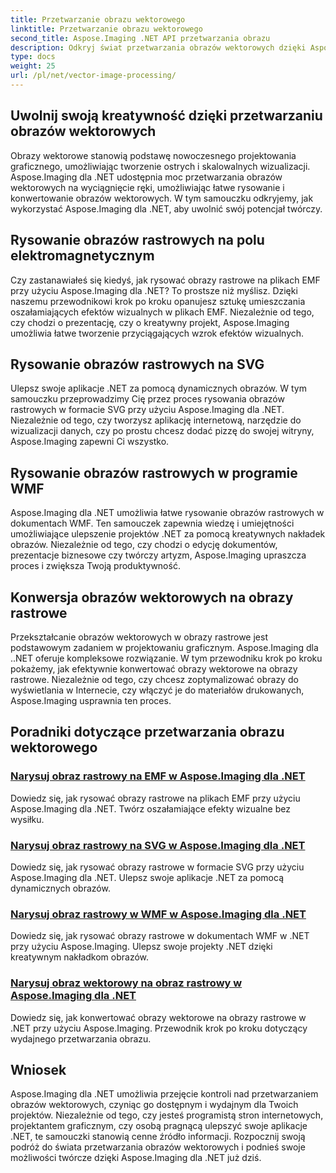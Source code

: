 ```yaml
---
title: Przetwarzanie obrazu wektorowego
linktitle: Przetwarzanie obrazu wektorowego
second_title: Aspose.Imaging .NET API przetwarzania obrazu
description: Odkryj świat przetwarzania obrazów wektorowych dzięki Aspose.Imaging dla .NET. Naucz się z łatwością rysować i konwertować obrazy wektorowe. Ulepsz swoje projekty .NET już dziś!
type: docs
weight: 25
url: /pl/net/vector-image-processing/
---
```


## Uwolnij swoją kreatywność dzięki przetwarzaniu obrazów wektorowych

Obrazy wektorowe stanowią podstawę nowoczesnego projektowania graficznego, umożliwiając tworzenie ostrych i skalowalnych wizualizacji. Aspose.Imaging dla .NET udostępnia moc przetwarzania obrazów wektorowych na wyciągnięcie ręki, umożliwiając łatwe rysowanie i konwertowanie obrazów wektorowych. W tym samouczku odkryjemy, jak wykorzystać Aspose.Imaging dla .NET, aby uwolnić swój potencjał twórczy.

## Rysowanie obrazów rastrowych na polu elektromagnetycznym

Czy zastanawiałeś się kiedyś, jak rysować obrazy rastrowe na plikach EMF przy użyciu Aspose.Imaging dla .NET? To prostsze niż myślisz. Dzięki naszemu przewodnikowi krok po kroku opanujesz sztukę umieszczania oszałamiających efektów wizualnych w plikach EMF. Niezależnie od tego, czy chodzi o prezentację, czy o kreatywny projekt, Aspose.Imaging umożliwia łatwe tworzenie przyciągających wzrok efektów wizualnych.

## Rysowanie obrazów rastrowych na SVG

Ulepsz swoje aplikacje .NET za pomocą dynamicznych obrazów. W tym samouczku przeprowadzimy Cię przez proces rysowania obrazów rastrowych w formacie SVG przy użyciu Aspose.Imaging dla .NET. Niezależnie od tego, czy tworzysz aplikację internetową, narzędzie do wizualizacji danych, czy po prostu chcesz dodać pizzę do swojej witryny, Aspose.Imaging zapewni Ci wszystko.

## Rysowanie obrazów rastrowych w programie WMF

Aspose.Imaging dla .NET umożliwia łatwe rysowanie obrazów rastrowych w dokumentach WMF. Ten samouczek zapewnia wiedzę i umiejętności umożliwiające ulepszenie projektów .NET za pomocą kreatywnych nakładek obrazów. Niezależnie od tego, czy chodzi o edycję dokumentów, prezentacje biznesowe czy twórczy artyzm, Aspose.Imaging upraszcza proces i zwiększa Twoją produktywność.

## Konwersja obrazów wektorowych na obrazy rastrowe

Przekształcanie obrazów wektorowych w obrazy rastrowe jest podstawowym zadaniem w projektowaniu graficznym. Aspose.Imaging dla ..NET oferuje kompleksowe rozwiązanie. W tym przewodniku krok po kroku pokażemy, jak efektywnie konwertować obrazy wektorowe na obrazy rastrowe. Niezależnie od tego, czy chcesz zoptymalizować obrazy do wyświetlania w Internecie, czy włączyć je do materiałów drukowanych, Aspose.Imaging usprawnia ten proces.

## Poradniki dotyczące przetwarzania obrazu wektorowego
### [Narysuj obraz rastrowy na EMF w Aspose.Imaging dla .NET](./draw-raster-image-on-emf/)
Dowiedz się, jak rysować obrazy rastrowe na plikach EMF przy użyciu Aspose.Imaging dla .NET. Twórz oszałamiające efekty wizualne bez wysiłku.
### [Narysuj obraz rastrowy na SVG w Aspose.Imaging dla .NET](./draw-raster-image-on-svg/)
Dowiedz się, jak rysować obrazy rastrowe w formacie SVG przy użyciu Aspose.Imaging dla .NET. Ulepsz swoje aplikacje .NET za pomocą dynamicznych obrazów.
### [Narysuj obraz rastrowy w WMF w Aspose.Imaging dla .NET](./draw-raster-image-on-wmf/)
Dowiedz się, jak rysować obrazy rastrowe w dokumentach WMF w .NET przy użyciu Aspose.Imaging. Ulepsz swoje projekty .NET dzięki kreatywnym nakładkom obrazów.
### [Narysuj obraz wektorowy na obraz rastrowy w Aspose.Imaging dla .NET](./draw-vector-image-to-raster-image/)
Dowiedz się, jak konwertować obrazy wektorowe na obrazy rastrowe w .NET przy użyciu Aspose.Imaging. Przewodnik krok po kroku dotyczący wydajnego przetwarzania obrazu.

## Wniosek

Aspose.Imaging dla .NET umożliwia przejęcie kontroli nad przetwarzaniem obrazów wektorowych, czyniąc go dostępnym i wydajnym dla Twoich projektów. Niezależnie od tego, czy jesteś programistą stron internetowych, projektantem graficznym, czy osobą pragnącą ulepszyć swoje aplikacje .NET, te samouczki stanowią cenne źródło informacji. Rozpocznij swoją podróż do świata przetwarzania obrazów wektorowych i podnieś swoje możliwości twórcze dzięki Aspose.Imaging dla .NET już dziś.